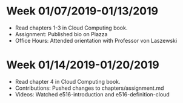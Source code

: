 # Week 01/07/2019-01/13/2019
* Read chapters 1-3 in Cloud Computing book.
* Assignment: Published bio on Piazza
* Office Hours: Attended orientation with Professor von Laszewski

# Week 01/14/2019-01/20/2019
* Read chapter 4 in Cloud Computing book.
* Contributions: Pushed changes to chapters/assignment.md
* Videos: Watched e516-introduction and e516-definition-cloud
